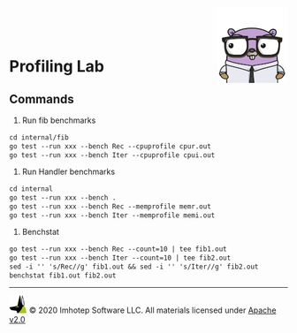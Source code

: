 <img src="../assets/gophernand.png" align="right" width="128" height="auto"/>

<br/>
<br/>
<br/>

# Profiling Lab

## Commands

1. Run fib benchmarks

```shell
cd internal/fib
go test --run xxx --bench Rec --cpuprofile cpur.out
go test --run xxx --bench Iter --cpuprofile cpui.out
```

1. Run Handler benchmarks

```shell
cd internal
go test --run xxx --bench .
go test --run xxx --bench Rec --memprofile memr.out
go test --run xxx --bench Iter --memprofile memi.out
```

1. Benchstat

```shell
go test --run xxx --bench Rec --count=10 | tee fib1.out
go test --run xxx --bench Iter --count=10 | tee fib2.out
sed -i '' 's/Rec//g' fib1.out && sed -i '' 's/Iter//g' fib2.out
benchstat fib1.out fib2.out
```

---
<img src="../assets/imhotep_logo.png" width="32" height="auto"/> © 2020 Imhotep Software LLC.
All materials licensed under [Apache v2.0](http://www.apache.org/licenses/LICENSE-2.0)